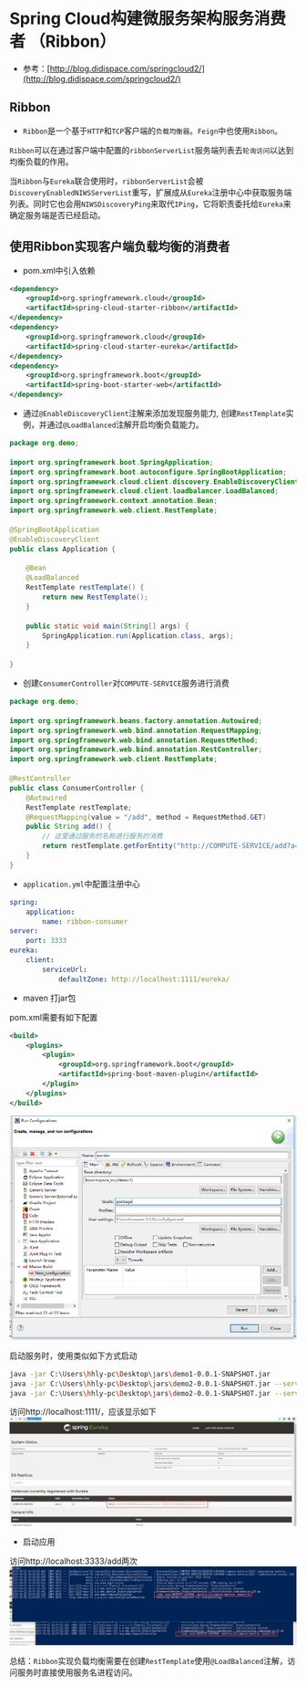 # Spring Cloud构建微服务架构服务消费者 （Ribbon）

- 参考：[http://blog.didispace.com/springcloud2/](http://blog.didispace.com/springcloud2/)

## Ribbon

- `Ribbon`是一个基于`HTTP`和`TCP`客户端的`负载均衡器`。`Feign`中也使用`Ribbon`。

`Ribbon`可以在通过客户端中配置的`ribbonServerList`服务端列表去`轮询访问`以达到均衡负载的作用。

当`Ribbon`与`Eureka`联合使用时，`ribbonServerList`会被`DiscoveryEnabledNIWSServerList`重写，扩展成从`Eureka`注册中心中获取服务端列表。同时它也会用`NIWSDiscoveryPing`来取代`IPing`，它将职责委托给`Eureka`来确定服务端是否已经启动。

## 使用Ribbon实现客户端负载均衡的消费者

- pom.xml中引入依赖
```xml
<dependency>
    <groupId>org.springframework.cloud</groupId>
    <artifactId>spring-cloud-starter-ribbon</artifactId>
</dependency>
<dependency>
    <groupId>org.springframework.cloud</groupId>
    <artifactId>spring-cloud-starter-eureka</artifactId>
</dependency>
<dependency>
    <groupId>org.springframework.boot</groupId>
    <artifactId>spring-boot-starter-web</artifactId>
</dependency>
```

- 通过`@EnableDiscoveryClient`注解来添加发现服务能力, 创建`RestTemplate`实例，并通过`@LoadBalanced`注解开启均衡负载能力。

```java
package org.demo;

import org.springframework.boot.SpringApplication;
import org.springframework.boot.autoconfigure.SpringBootApplication;
import org.springframework.cloud.client.discovery.EnableDiscoveryClient;
import org.springframework.cloud.client.loadbalancer.LoadBalanced;
import org.springframework.context.annotation.Bean;
import org.springframework.web.client.RestTemplate;

@SpringBootApplication
@EnableDiscoveryClient
public class Application {
	
	@Bean
	@LoadBalanced
	RestTemplate restTemplate() {
		return new RestTemplate();
	}

	public static void main(String[] args) {
		SpringApplication.run(Application.class, args);
	}
	
}
```
- 创建`ConsumerController`对`COMPUTE-SERVICE`服务进行消费
```java
package org.demo;

import org.springframework.beans.factory.annotation.Autowired;
import org.springframework.web.bind.annotation.RequestMapping;
import org.springframework.web.bind.annotation.RequestMethod;
import org.springframework.web.bind.annotation.RestController;
import org.springframework.web.client.RestTemplate;

@RestController
public class ConsumerController {
    @Autowired
    RestTemplate restTemplate;
    @RequestMapping(value = "/add", method = RequestMethod.GET)
    public String add() {
    	// 这里通过服务的名称进行服务的消费
        return restTemplate.getForEntity("http://COMPUTE-SERVICE/add?a=10&b=20", String.class).getBody();
    }
}
```
- `application.yml`中配置注册中心

```yml
spring:
    application:
        name: ribbon-consumer
server:
    port: 3333
eureka:
    client:
        serviceUrl:
            defaultZone: http://localhost:1111/eureka/
```

- maven 打jar包

pom.xml需要有如下配置
```xml
<build>   
    <plugins>  
        <plugin>  
            <groupId>org.springframework.boot</groupId>  
            <artifactId>spring-boot-maven-plugin</artifactId>  
        </plugin>  
    </plugins>  
</build> 
```

![](https://github.com/916812579/spring-cloud/raw/master/demo3/jar.png)

启动服务时，使用类似如下方式启动
```bash
java -jar C:\Users\hhly-pc\Desktop\jars\demo1-0.0.1-SNAPSHOT.jar
java -jar C:\Users\hhly-pc\Desktop\jars\demo2-0.0.1-SNAPSHOT.jar --server.port=2222
java -jar C:\Users\hhly-pc\Desktop\jars\demo2-0.0.1-SNAPSHOT.jar --server.port=2223
```

访问http://localhost:1111/，应该显示如下
![](https://github.com/916812579/spring-cloud/raw/master/demo3/eureka.png)

- 启动应用

访问http://localhost:3333/add两次
![](https://github.com/916812579/spring-cloud/raw/master/demo3/Ribbon.png)

总结：`Ribbon`实现负载均衡需要在创建`RestTemplate`使用`@LoadBalanced`注解，访问服务时直接使用服务名进程访问。
